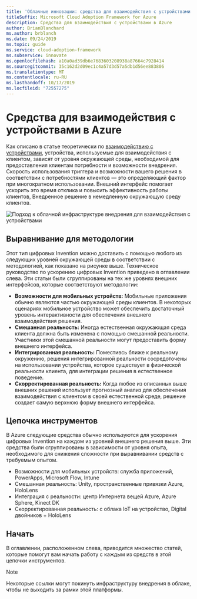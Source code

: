 ```yaml
---
title: 'Облачные инновации: средства для взаимодействия с устройствами в Azure'
titleSuffix: Microsoft Cloud Adoption Framework for Azure
description: Средства для взаимодействия с устройствами в Azure
author: BrianBlanchard
ms.author: brblanch
ms.date: 09/24/2019
ms.topic: guide
ms.service: cloud-adoption-framework
ms.subservice: innovate
ms.openlocfilehash: a10a0ad39db6e7683603208938a87664c7928414
ms.sourcegitcommit: 35c162d2d09ec1c4a57d3d57a5db1d56ee883806
ms.translationtype: MT
ms.contentlocale: ru-RU
ms.lasthandoff: 10/17/2019
ms.locfileid: "72557275"
---
```

# <a name="tools-to-interact-with-devices-in-azure"></a>Средства для взаимодействия с устройствами в Azure

Как описано в статье теоретически по [взаимодействию с устройствами](../considerations/devices.md), устройства, используемые для взаимодействия с клиентом, зависят от уровня окружающей среды, необходимой для предоставления клиентам потребности и возможности внедрения. Скорость использования триггера и возможности вашего решения в соответствии с потребностями клиентов — это определяющий фактор при многократном использовании. Внешний интерфейс помогает ускорить это время отклика и повысить эффективность работы клиентов, Внедренное решение в немедленную окружающую среду клиентов.

![Подход к облачной инфраструктуре внедрения для взаимодействия с устройствами](../../_images/innovate/ambient-experiences.png)

## <a name="alignment-to-the-methodology"></a>Выравнивание для методологии

Этот тип цифровых Invention можно доставить с помощью любого из следующих уровней окружающей среды в соответствии с методологией, как показано на рисунке выше. Техническое руководство по ускорению цифровых Invention приведено в оглавлении слева. Эти статьи были сгруппированы на тех же уровнях внешних интерфейсов, которые соответствуют методологии:

- **Возможности для мобильных устройств:** Мобильные приложения обычно являются частью окружающей среды клиентов. В некоторых сценариях мобильное устройство может обеспечить достаточный уровень интерактивности для обеспечения внешнего взаимодействия решения.
- **Смешанная реальность:** Иногда естественная окружающая среда клиента должна быть изменена с помощью смешанной реальности. Участники этой смешанной реальности могут предоставить форму внешнего интерфейса.
- **Интегрированная реальность:** Поместивсь ближе к реальному окружению, решения интегрированной реальности сосредоточены на использовании устройства, которое существует в физической реальности клиента, для интеграции решения в естественное поведение.
- **Скорректированная реальность:** Когда любое из описанных выше внешних решений использует прогнозный анализ для обеспечения взаимодействия с клиентом в своей естественной среде, решение создает самую верхнюю форму внешнего интерфейса.

## <a name="toolchain"></a>Цепочка инструментов

В Azure следующие средства обычно используются для ускорения цифровых Invention на каждом из уровней внешнего решения выше. Эти средства были сгруппированы в зависимости от уровня опыта, необходимого для снижения сложности при выравнивании средств с требуемым опытом.

- Возможности для мобильных устройств: служба приложений, PowerApps, Microsoft Flow, Intune
- Смешанная реальность: Unity, пространственные привязки Azure, HoloLens
- Интеграция с реальности: центр Интернета вещей Azure, Azure Sphere, Kinect DK
- Скорректированная реальность: с облака IoT на устройство, Digital двойников + HoloLens

## <a name="get-started"></a>Начать

В оглавлении, расположенном слева, приводится множество статей, которые помогут вам начать работу с каждым из средств в этой цепочки инструментов.

> [!NOTE]
> Некоторые ссылки могут покинуть инфраструктуру внедрения в облаке, чтобы не выходить за рамки этой платформы.
